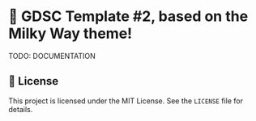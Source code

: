 # 🌌 GDSC Template #2, based on the Milky Way theme!

TODO: DOCUMENTATION

## 📃 License
This project is licensed under the MIT License. See the `LICENSE` file for details.